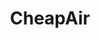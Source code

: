 ---
title: CheapAir
description: Find and book cheap flights, hotels and cars with Bitcoin.
homepage: https://www.cheapair.com/
altFor: ['airbaltic', 'the-d-hotel']
---